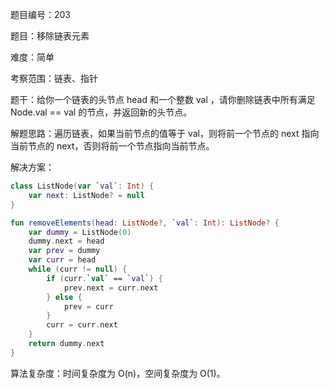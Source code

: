题目编号：203

题目：移除链表元素

难度：简单

考察范围：链表、指针

题干：给你一个链表的头节点 head 和一个整数 val ，请你删除链表中所有满足 Node.val == val 的节点，并返回新的头节点。

解题思路：遍历链表，如果当前节点的值等于 val，则将前一个节点的 next 指向当前节点的 next，否则将前一个节点指向当前节点。

解决方案：

```kotlin
class ListNode(var `val`: Int) {
    var next: ListNode? = null
}

fun removeElements(head: ListNode?, `val`: Int): ListNode? {
    var dummy = ListNode(0)
    dummy.next = head
    var prev = dummy
    var curr = head
    while (curr != null) {
        if (curr.`val` == `val`) {
            prev.next = curr.next
        } else {
            prev = curr
        }
        curr = curr.next
    }
    return dummy.next
}
```

算法复杂度：时间复杂度为 O(n)，空间复杂度为 O(1)。